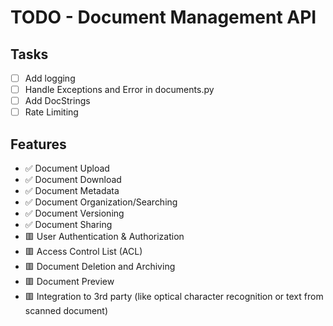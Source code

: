 # TODO - Document Management API

## Tasks

- [ ] Add logging
- [ ] Handle Exceptions and Error in documents.py
- [ ] Add DocStrings
- [ ] Rate Limiting

## Features

- ✅ Document Upload
- ✅ Document Download
- ✅ Document Metadata
- ✅ Document Organization/Searching
- ✅ Document Versioning
- ✅ Document Sharing
- 🟥 User Authentication & Authorization
- 🟥 Access Control List (ACL)
- 🟥 Document Deletion and Archiving
- 🟥 Document Preview
- 🟥 Integration to 3rd party (like optical character recognition or text from scanned document)
